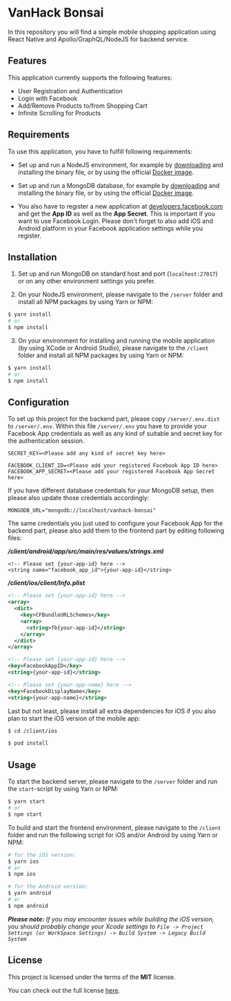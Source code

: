 # VanHack Bonsai

In this repository you will find a simple mobile shopping application using React Native and Apollo/GraphQL/NodeJS for backend service.

## Features

This application currently supports the following features:

- User Registration and Authentication
- Login with Facebook
- Add/Remove Products to/from Shopping Cart
- Infinite Scrolling for Products

## Requirements

To use this application, you have to fulfill following requirements:

* Set up and run a NodeJS environment, for example by [downloading](https://nodejs.org/en/) and installing the binary file, or by using the official [Docker image](https://hub.docker.com/_/node/).

* Set up and run a MongoDB database, for example by [downloading](https://www.mongodb.com/download-center/community) and installing the binary file, or by using the official [Docker image](https://hub.docker.com/_/mongo).

* You also have to register a new application at [developers.facebook.com](https://developers.facebook.com/) and get the **App ID** as well as the **App Secret**. This is important if you want to use Facebook Login. Please don't forget to also add iOS and Android platform in your Facebook application settings while you register.

## Installation

1. Set up and run MongoDB on standard host and port (`localhost:27017`) or on any other environment settings you prefer.

2. On your NodeJS environment, please navigate to the `/server` folder and install all NPM packages by using Yarn or NPM:

```bash
$ yarn install
# or
$ npm install
```

3. On your environment for installing and running the mobile application (by using XCode or Android Studio), please navigate to the `/client` folder and install all NPM packages by using Yarn or NPM:

```bash
$ yarn install
# or
$ npm install
```

## Configuration

To set up this project for the backend part, please copy `/server/.env.dist` to `/server/.env`. Within this file `/server/.env` you have to provide your Facebook App credentials as well as any kind of suitable and secret key for the authentication session.

```
SECRET_KEY=<Please add any kind of secret key here>

FACEBOOK_CLIENT_ID=<Please add your registered Facebook App ID here>
FACEBOOK_APP_SECRET=<Please add your registered Facebook App Secret here>
```

If you have different database credentials for your MongoDB setup, then please also update those credentials accordingly:

```
MONGODB_URL="mongodb://localhost/vanhack-bonsai"
```

The same credentials you just used to configure your Facebook App for the backend part, please also add them to the frontend part by editing following files:

_**/client/android/app/src/main/res/values/strings.xml**_

```
<!-- Please set {your-app-id} here -->
<string name="facebook_app_id">{your-app-id}</string>
```

_**/client/ios/client/Info.plist**_

```xml
<!-- Please set {your-app-id} here -->
<array>
  <dict>
    <key>CFBundleURLSchemes</key>
    <array>
      <string>fb{your-app-id}</string>
    </array>
  </dict>
</array>

<!-- Please set {your-app-id} here -->
<key>FacebookAppID</key>
<string>{your-app-id}</string>

<!-- Please set {your-app-name} here -->
<key>FacebookDisplayName</key>
<string>{your-app-name}</string>
```

Last but not least, please install all extra dependencies for iOS if you also plan to start the iOS version of the mobile app:

```bash
$ cd /client/ios

$ pod install
```

## Usage

To start the backend server, please navigate to the `/server` folder and run the `start`-script by using Yarn or NPM:

```bash
$ yarn start
# or
$ npm start
```

To build and start the frontend environment, please navigate to the `/client` folder and run the following script for iOS and/or Android by using Yarn or NPM:

```bash
# for the iOS version:
$ yarn ios
# or
$ npm ios
```

```bash
# for the Android version:
$ yarn android
# or
$ npm android
```

_**Please note:** If you may encounter issues while building the iOS version, you should probably change your Xcode settings to `File -> Project Settings (or WorkSpace Settings) -> Build System -> Legacy Build System`_

## License

This project is licensed under the terms of the **MIT** license.

You can check out the full license [here](https://github.com/svetayefremova/vanhack-bonsai/blob/master/LICENCE.md).
